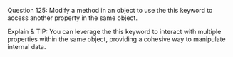 
Question 125: Modify a method in an object to use the this keyword to access another property in the same object.

Explain & TIP: You can leverage the this keyword to interact with multiple properties within the same object, providing a cohesive way to manipulate internal data.
